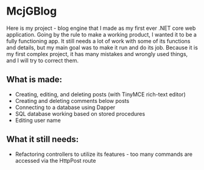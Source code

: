 # McjGBlog

Here is my project - blog engine that I made as my first ever .NET core web application. Going by the rule to make a working product, I wanted it to be a fully functioning app. It still needs a lot of work with some of its functions and details, but my main goal was to make it run and do its job. Because it is my first complex project, it has many mistakes and wrongly used things, and I will try to correct them.

## What is made:
- Creating, editing, and deleting posts (with TinyMCE rich-text editor)
- Creating and deleting comments below posts
- Connecting to a database using Dapper
- SQL database working based on stored procedures
- Editing user name

## What it still needs:
- Refactoring controllers to utilize its features - too many commands are accessed via the HttpPost route
